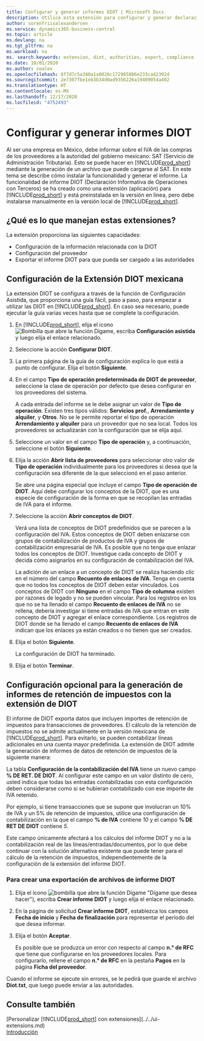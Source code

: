 ```yaml
---
title: Configurar y generar informes DIOT | Microsoft Docs
description: Utilice esta extensión para configurar y generar declaraciones DIOT en Business Central para las autoridades mexicanas.
author: sorenfriisalexandersen
ms.service: dynamics365-business-central
ms.topic: article
ms.devlang: na
ms.tgt_pltfrm: na
ms.workload: na
ms. search.keywords: extension, diot, authorities, export, compliance
ms.date: 10/01/2020
ms.author: soalex
ms.openlocfilehash: 8f7d7c5a340a1a0026c172985886e233ca42392d
ms.sourcegitcommit: 2e7307fbe1eb3b34d0ad9356226a19409054a402
ms.translationtype: HT
ms.contentlocale: es-MX
ms.lasthandoff: 12/17/2020
ms.locfileid: "4752493"
---
```

# <a name="set-up-and-generate-diot-reports"></a>Configurar y generar informes DIOT

Al ser una empresa en México, debe informar sobre el IVA de las compras de los proveedores a la autoridad del gobierno mexicano: SAT (Servicio de Administración Tributaria). Esto se puede hacer en [!INCLUDE[prod_short](../../includes/prod_short.md)] mediante la generación de un archivo que puede cargarse al SAT. En este tema se describe cómo instalar la funcionalidad y generar el informe. La funcionalidad de informe DIOT (Declaración Informativa de Operaciones con Terceros) se ha creado como una extensión (aplicación) para [!INCLUDE[prod_short](../../includes/prod_short.md)] y está preinstalada en la versión en línea, pero debe instalarse manualmente en la versión local de [!INCLUDE[prod_short](../../includes/prod_short.md)].

## <a name="what-does-this-extensions-handle"></a>¿Qué es lo que manejan estas extensiones?
La extensión proporciona las siguientes capacidades:
* Configuración de la información relacionada con la DIOT
* Configuración del proveedor
* Exportar el informe DIOT para que pueda ser cargado a las autoridades

## <a name="setup-of-the-mexican-diot-extension"></a>Configuración de la Extensión DIOT mexicana
La extensión DIOT se configura a través de la función de Configuración Asistida, que proporciona una guía fácil, paso a paso, para empezar a utilizar las DIOT en [!INCLUDE[prod_short](../../includes/prod_short.md)]. En caso sea necesario, puede ejecutar la guía varias veces hasta que se complete la configuración.

1. En [!INCLUDE[prod_short](../../includes/prod_short.md)], elija el icono ![Bombilla que abre la función Dígame](../../media/ui-search/search_small.png "Dígame qué desea hacer"), escriba **Configuración asistida** y luego elija el enlace relacionado.  
2. Seleccione la acción **Configurar DIOT**.
3. La primera página de la guía de configuración explica lo que está a punto de configurar. Elija el botón **Siguiente**.
4. En el campo **Tipo de operación predeterminada de DIOT de proveedor**, seleccione la clase de operación por defecto que desea configurar en los proveedores del sistema.

    A cada entrada del informe se le debe asignar un valor de **Tipo de operación**. Existen tres tipos válidos: **Servicios prof.**, **Arrendamiento y alquiler**, y **Otros**. No se le permite reportar el tipo de operación **Arrendamiento y alquiler** para un proveedor que no sea local. Todos los proveedores se actualizarán con la configuración que se elija aquí.

5. Seleccione un valor en el campo **Tipo de operación** y, a continuación, seleccione el botón **Siguiente**.
6. Elija la acción **Abrir lista de proveedores** para seleccionar otro valor de **Tipo de operación** individualmente para los proveedores si desea que la configuración sea diferente de la que seleccionó en el paso anterior.

    Se abre una página especial que incluye el campo **Tipo de operación de DIOT**. Aquí debe configurar los conceptos de la DIOT, que es una especie de configuración de la forma en que se recopilan las entradas de IVA para el informe.
7. Seleccione la acción **Abrir conceptos de DIOT**.

    Verá una lista de conceptos de DIOT predefinidos que se parecen a la configuración del IVA. Estos conceptos de DIOT deben enlazarse con grupos de contabilización de productos de IVA y grupos de contabilización empresarial de IVA. Es posible que no tenga que enlazar todos los conceptos de DIOT. Investigue cada concepto de DIOT y decida cómo asignarlos en su configuración de contabilización del IVA.

    La adición de un enlace a un concepto de DIOT se realiza haciendo clic en el número del campo **Recuento de enlaces de IVA**. Tenga en cuenta que no todos los conceptos de DIOT deben estar vinculados. Los conceptos de DIOT con **Ninguno** en el campo **Tipo de columna** existen por razones de legado y no se pueden vincular. Para los registros en los que no se ha llenado el campo **Recuento de enlaces de IVA** no se rellena, debería investigar si tiene entradas de IVA que entran en este concepto de DIOT y agregar el enlace correspondiente. Los registros de DIOT donde se ha llenado el campo **Recuento de enlaces de IVA** indican que los enlaces ya están creados o no tienen que ser creados.

8. Elija el botón **Siguiente**.

    La configuración de DIOT ha terminado.
9. Elija el botón **Terminar**.

## <a name="optional-setup-for-reporting-witholding-tax-with-the-diot-extension"></a>Configuración opcional para la generación de informes de retención de impuestos con la extensión de DIOT
El informe de DIOT exporta datos que incluyen importes de retención de impuestos para transacciones de proveedores. El cálculo de la retención de impuestos no se admite actualmente en la versión mexicana de [!INCLUDE[prod_short](../../includes/prod_short.md)]. Para evitarlo, se pueden contabilizar líneas adicionales en una cuenta mayor predefinida. La extensión de DIOT admite la generación de informes de datos de retención de impuestos de la siguiente manera:

La tabla **Configuración de la contabilización del IVA** tiene un nuevo campo **% DE RET. DE DIOT**. Al configurar este campo en un valor distinto de cero, usted indica que todas las entradas contabilizadas con esta configuración deben considerarse como si se hubieran contabilizado con ese importe de IVA retenido.

Por ejemplo, si tiene transacciones que se supone que involucran un 10% de IVA y un 5% de retención de impuestos, utilice una configuración de contabilización en la que el campo **% de IVA** contiene *10* y el campo **% DE RET DE DIOT** contiene *5*.  

Este campo únicamente afectará a los cálculos del informe DIOT y no a la contabilización real de las líneas/entradas/documentos, por lo que debe continuar con la solución alternativa existente que puede tener para el cálculo de la retención de impuestos, independientemente de la configuración de la extensión del informe DIOT.

### <a name="to-create-an-export-of-diot-report-files"></a>Para crear una exportación de archivos de informe DIOT  
1. Elija el icono ![bombilla que abre la función Dígame](../../media/ui-search/search_small.png) "Dígame que desea hacer"), escriba **Crear informe DIOT** y luego elija el enlace relacionado.  
2. En la página de solicitud **Crear informe DIOT**, establezca los campos **Fecha de inicio** y **Fecha de finalización** para representar el período del que desea informar.
3. Elija el botón **Aceptar**.

    Es posible que se produzca un error con respecto al campo **n.° de RFC** que tiene que configurarse en los proveedores locales. Para configurarlo, rellene el campo **n.° de RFC** en la pestaña **Pagos** en la página **Ficha del proveedor**.

Cuando el informe se ejecute sin errores, se le pedirá que guarde el archivo **Diot.txt**, que luego puede enviar a las autoridades.

## <a name="see-also"></a>Consulte también
[Personalizar [!INCLUDE[prod_short](../../includes/prod_short.md)] con extensiones](../../ui-extensions.md)  
[Introducción](../../product-get-started.md)

